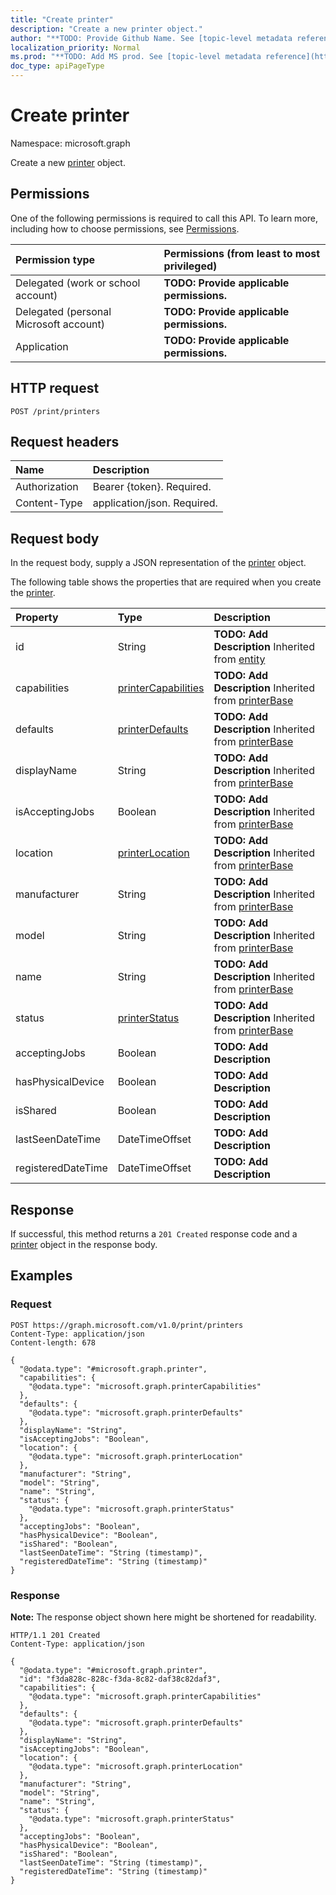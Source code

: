 ```yaml
---
title: "Create printer"
description: "Create a new printer object."
author: "**TODO: Provide Github Name. See [topic-level metadata reference](https://msgo.azurewebsites.net/add/document/guidelines/metadata.html#topic-level-metadata)**"
localization_priority: Normal
ms.prod: "**TODO: Add MS prod. See [topic-level metadata reference](https://msgo.azurewebsites.net/add/document/guidelines/metadata.html#topic-level-metadata)**"
doc_type: apiPageType
---
```


# Create printer
Namespace: microsoft.graph



Create a new [printer](../resources/printer.md) object.

## Permissions
One of the following permissions is required to call this API. To learn more, including how to choose permissions, see [Permissions](/graph/permissions-reference).

|Permission type|Permissions (from least to most privileged)|
|:---|:---|
|Delegated (work or school account)|**TODO: Provide applicable permissions.**|
|Delegated (personal Microsoft account)|**TODO: Provide applicable permissions.**|
|Application|**TODO: Provide applicable permissions.**|

## HTTP request

<!-- {
  "blockType": "ignored"
}
-->
``` http
POST /print/printers
```

## Request headers
|Name|Description|
|:---|:---|
|Authorization|Bearer {token}. Required.|
|Content-Type|application/json. Required.|

## Request body
In the request body, supply a JSON representation of the [printer](../resources/printer.md) object.

The following table shows the properties that are required when you create the [printer](../resources/printer.md).

|Property|Type|Description|
|:---|:---|:---|
|id|String|**TODO: Add Description** Inherited from [entity](../resources/entity.md)|
|capabilities|[printerCapabilities](../resources/printercapabilities.md)|**TODO: Add Description** Inherited from [printerBase](../resources/printerbase.md)|
|defaults|[printerDefaults](../resources/printerdefaults.md)|**TODO: Add Description** Inherited from [printerBase](../resources/printerbase.md)|
|displayName|String|**TODO: Add Description** Inherited from [printerBase](../resources/printerbase.md)|
|isAcceptingJobs|Boolean|**TODO: Add Description** Inherited from [printerBase](../resources/printerbase.md)|
|location|[printerLocation](../resources/printerlocation.md)|**TODO: Add Description** Inherited from [printerBase](../resources/printerbase.md)|
|manufacturer|String|**TODO: Add Description** Inherited from [printerBase](../resources/printerbase.md)|
|model|String|**TODO: Add Description** Inherited from [printerBase](../resources/printerbase.md)|
|name|String|**TODO: Add Description** Inherited from [printerBase](../resources/printerbase.md)|
|status|[printerStatus](../resources/printerstatus.md)|**TODO: Add Description** Inherited from [printerBase](../resources/printerbase.md)|
|acceptingJobs|Boolean|**TODO: Add Description**|
|hasPhysicalDevice|Boolean|**TODO: Add Description**|
|isShared|Boolean|**TODO: Add Description**|
|lastSeenDateTime|DateTimeOffset|**TODO: Add Description**|
|registeredDateTime|DateTimeOffset|**TODO: Add Description**|



## Response

If successful, this method returns a `201 Created` response code and a [printer](../resources/printer.md) object in the response body.

## Examples

### Request
<!-- {
  "blockType": "request",
  "name": "create_printer_from_"
}
-->
``` http
POST https://graph.microsoft.com/v1.0/print/printers
Content-Type: application/json
Content-length: 678

{
  "@odata.type": "#microsoft.graph.printer",
  "capabilities": {
    "@odata.type": "microsoft.graph.printerCapabilities"
  },
  "defaults": {
    "@odata.type": "microsoft.graph.printerDefaults"
  },
  "displayName": "String",
  "isAcceptingJobs": "Boolean",
  "location": {
    "@odata.type": "microsoft.graph.printerLocation"
  },
  "manufacturer": "String",
  "model": "String",
  "name": "String",
  "status": {
    "@odata.type": "microsoft.graph.printerStatus"
  },
  "acceptingJobs": "Boolean",
  "hasPhysicalDevice": "Boolean",
  "isShared": "Boolean",
  "lastSeenDateTime": "String (timestamp)",
  "registeredDateTime": "String (timestamp)"
}
```


### Response
**Note:** The response object shown here might be shortened for readability.
<!-- {
  "blockType": "response",
  "truncated": true,
  "@odata.type": "microsoft.graph.printer"
}
-->
``` http
HTTP/1.1 201 Created
Content-Type: application/json

{
  "@odata.type": "#microsoft.graph.printer",
  "id": "f3da828c-828c-f3da-8c82-daf38c82daf3",
  "capabilities": {
    "@odata.type": "microsoft.graph.printerCapabilities"
  },
  "defaults": {
    "@odata.type": "microsoft.graph.printerDefaults"
  },
  "displayName": "String",
  "isAcceptingJobs": "Boolean",
  "location": {
    "@odata.type": "microsoft.graph.printerLocation"
  },
  "manufacturer": "String",
  "model": "String",
  "name": "String",
  "status": {
    "@odata.type": "microsoft.graph.printerStatus"
  },
  "acceptingJobs": "Boolean",
  "hasPhysicalDevice": "Boolean",
  "isShared": "Boolean",
  "lastSeenDateTime": "String (timestamp)",
  "registeredDateTime": "String (timestamp)"
}
```

